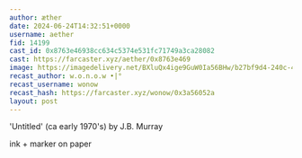 ```yaml
---
author: æther
date: 2024-06-24T14:32:51+0000
username: aether
fid: 14199
cast_id: 0x8763e46938cc634c5374e531fc71749a3ca28082
cast: https://farcaster.xyz/aether/0x8763e469
image: https://imagedelivery.net/BXluQx4ige9GuW0Ia56BHw/b27bf9d4-240c-4afc-4806-ff187960df00/original
recast_author: w.o.n.o.w •|°
recast_username: wonow
recast_hash: https://farcaster.xyz/wonow/0x3a56052a
layout: post
---
```


'Untitled' (ca early 1970's)
by J.B. Murray

ink + marker on paper

<img src='https://imagedelivery.net/BXluQx4ige9GuW0Ia56BHw/b27bf9d4-240c-4afc-4806-ff187960df00/original' alt='' referrerpolicy='no-referrer'/>
